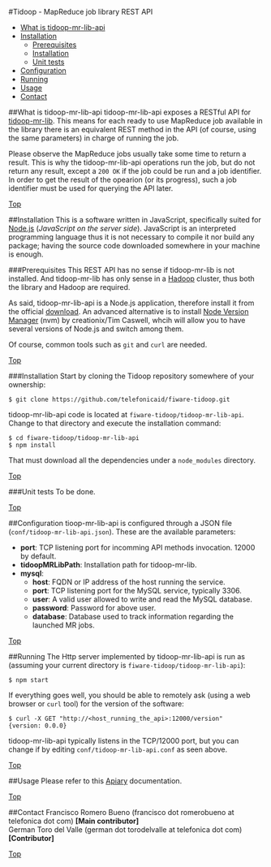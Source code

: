 #<a name="top"></a>Tidoop - MapReduce job library REST API

* [What is tidoop-mr-lib-api](#whatis)
* [Installation](#maininstall)
    * [Prerequisites](#prerequisites)
    * [Installation](#installation)
    * [Unit tests](#unittests)
* [Configuration](#configuration)
* [Running](#running)
* [Usage](#usage)
* [Contact](#contact)

##<a name="whatis"></a>What is tidoop-mr-lib-api
tidoop-mr-lib-api exposes a RESTful API for [tidoop-mr-lib](../tidoop-mr-lib). This means for each ready to use MapReduce job available in the library there is an equivalent REST method in the API (of course, using the same parameters) in charge of running the job.

Please observe the MapReduce jobs usually take some time to return a result. This is why the tidoop-mr-lib-api operations run the job, but do not return any result, except a `200 OK` if the job could be run and a job identifier. In order to get the result of the opearion (or its progress), such a job identifier must be used for querying the API later.

[Top](#top)

##<a name="maininstall"></a>Installation
This is a software written in JavaScript, specifically suited for [Node.js](https://nodejs.org) (<i>JavaScript on the server side</i>). JavaScript is an interpreted programming language thus it is not necessary to compile it nor build any package; having the source code downloaded somewhere in your machine is enough.

###<a name="prerequisites"></a>Prerequisites
This REST API has no sense if tidoop-mr-lib is not installed. And tidoop-mr-lib has only sense in a [Hadoop](http://hadoop.apache.org/) cluster, thus both the library and Hadoop are required.

As said, tidoop-mr-lib-api is a Node.js application, therefore install it from the official [download](https://nodejs.org/download/). An advanced alternative is to install [Node Version Manager](https://github.com/creationix/nvm) (nvm) by creationix/Tim Caswell, whcih will allow you to have several versions of Node.js and switch among them.

Of course, common tools such as `git` and `curl` are needed.

[Top](#top)

###<a name="installation"></a>Installation
Start by cloning the Tidoop repository somewhere of your ownership:

    $ git clone https://github.com/telefonicaid/fiware-tidoop.git
    
tidoop-mr-lib-api code is located at `fiware-tidoop/tidoop-mr-lib-api`. Change to that directory and execute the installation command:

    $ cd fiware-tidoop/tidoop-mr-lib-api
    $ npm install
    
That must download all the dependencies under a `node_modules` directory.

[Top](#top)

###<a name="unittests"></a>Unit tests
To be done.

[Top](#top)

##<a name="configuration"></a>Configuration
tioop-mr-lib-api is configured through a JSON file (`conf/tidoop-mr-lib-api.json`). These are the available parameters:

* **port**: TCP listening port for incomming API methods invocation. 12000 by default.
* **tidoopMRLibPath**: Installation path for tidoop-mr-lib.
* **mysql**:
    * **host**: FQDN or IP address of the host running the service.
    * **port**: TCP listening port for the MySQL service, typically 3306.
    * **user**: A valid user allowed to write and read the MySQL database.
    * **password**: Password for above user.
    * **database**: Database used to track information regarding the launched MR jobs.

[Top](#top)

##<a name="running"></a>Running
The Http server implemented by tidoop-mr-lib-api is run as (assuming your current directory is `fiware-tidoop/tidoop-mr-lib-api`):

    $ npm start
    
If everything goes well, you should be able to remotely ask (using a web browser or `curl` tool) for the version of the software:

    $ curl -X GET "http://<host_running_the_api>:12000/version"
    {version: 0.0.0}
    
tidoop-mr-lib-api typically listens in the TCP/12000 port, but you can change if by editing `conf/tidoop-mr-lib-api.conf` as seen above.

[Top](#top)

##<a name="usage"></a>Usage
Please refer to this [Apiary](http://docs.tidoopmrlibapi.apiary.io/#) documentation.

[Top](#top)

##Contact
Francisco Romero Bueno (francisco dot romerobueno at telefonica dot com) **[Main contributor]**
<br>
German Toro del Valle (german dot torodelvalle at telefonica dot com) **[Contributor]**

[Top](#top)
